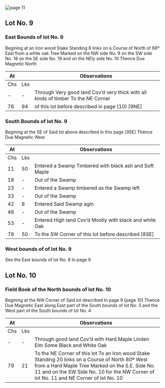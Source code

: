 ![page 11](image/fieldbook/ovid-page-11.jpg)

## Lot No. 9

### East Bounds of lot No. 9

Begining at an Iron wood Stake Standing 8 links on a Course of North of 66º East from a white oak Tree Marked on the NW side No. 9 on the SW side No. 18 on the SE side No. 19 and on the NEly side No. 10 Thence Due Magnetic North

| At |    | Observations |
| -- | -- | ------------ |
| Chs | Lks | |
| - | - | Through Very good land Cov’d very thick with all kinds of timber To the NE Corner |
| 76 | 94 | of this lot before described in page (10) [9NE] |

### South Bounds of lot No. 9

Begining at the SE of Said lot above described in this page [9SE] Thence Due Magnetic West

| At |    | Observations |
| -- | -- | ------------ |
| Chs | Lks | |
| 11 | 50 | Entered a Swamp Timbered with black ash and Soft Maple |
| 18 | - | Out of the Swamp |
| 23 | - | Entered a Swamp timbered as the Swamp left |
| 33 | - | Out of the Swamp |
| 42 | 8 | Entered Said Swamp agin |
| 46 | - | Out of the Swamp |
| 53 | - | Entered High land Cov’d Mostly with black and white Oak |
| 78 | 50 | To the SW Corner of this lot before described [8SE] |

### West bounds of of lot No. 9

See the East bounds of lot No. 8 In page 9

## Lot No. 10

### Field Book of the North bounds of lot No. 10

Begining at the NW Corner of Said lot described In page 9 [page 10] Thence Due Magnetic East along East part of the South bounds of lot No. 3 and the West part of the South bounds of lot No. 4

| At |    | Observations |
| -- | -- | ------------ |
| Chs | Lks | |
| - | - | Through good land Cov’d with Hard Maple Linden Elm Some  Black and White Oak |
| 79 | 21 | To the NE Corner of this lot To an Iron wood Stake Standing 20 links on a Course of North 80º West from a Hard Maple Tree Marked on the S.E. Side No. 11 and on the SW Side No. 10 for the NW Corner of lot No. 11 and NE Corner of lot No. 10 |
